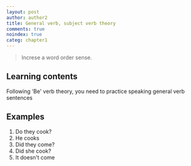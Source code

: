 ```yaml
---
layout: post
author: author2
title: General verb, subject verb theory
comments: true
noindex: true
categ: chapter1
---
```

>Increse a word order sense.

## Learning contents
Following 'Be' verb theory, you need to practice speaking general verb sentences

## Examples
1. Do they cook?
2. He cooks
3. Did they come?
4. Did she cook?
5. It doesn't come
